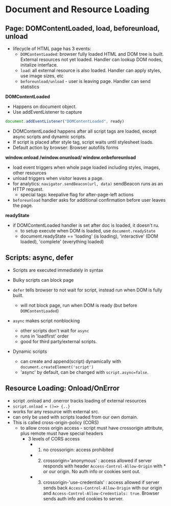 # Document and Resource Loading

## Page: DOMContentLoaded, load, beforeunload, unload

- lifecycle of HTML page has 3 events:
  - `DOMContentLoaded`: browser fully loaded HTML and DOM tree is built. External resources not yet loaded. Handler can lookup DOM nodes, initalize interface.
  - `load`: all external resource is also loaded. Handler can apply styles, use image sizes, etc
  - `beforeunload/unload` - user is leaving page. Handler can send statistics

__DOMContentLoaded__
- Happens on document object.
- Use addEventListener to capture
```js
document.addEventListener("DOMContentLoaded", ready)
```
- DOMContentLoaded happens after all script tags are loaded, except async scripts and dynamic scripts.
- If script is placed after style tag, script waits until stylesheet loads.
- Default action by browser: Browser autofills forms

__window.onload /window.onunload/ window.onbeforeunload__
- load event triggers when whole page loaded including styles, images, other resources
- unload triggers when visitor leaves a page.
- for analytics: `navigator.sendBeacon(url, data)` sendBeacon runs as an HTTP request.
  - special tags: keepalive flag for after-page-left actions
- `beforeunload` handler asks for additional confirmation before user leaves the page.

__readyState__

- if DOMContentLoaded handler is set after doc is loaded, it doesn't ru.
  - to setup execute when DOM is loaded, use `document.readyState`
  - document.readyState == 'loading' (is loading), 'interactive' (DOM loaded), 'complete' (everything loaded)

## Scripts: async, defer

- Scripts are executed immediately in syntax
- Bulky scripts can block page
- `defer` tells browser to not wait for script, instead run when DOM is fully built.
  - will not block page, run when DOM is ready (but before `DOMContentLoaded`)
- `async` makes script nonblocking
  - other scripts don't wait for `async`
  - runs in 'loadfirst' order
  - good for third party/external scripts.

- Dynamic scripts
  - can create and append(script) dynamically with `document.createElement('script')`
  - 'async' by default, can be changed with `script.async=false`. 

## Resource Loading: Onload/OnError

- script .onload and .onerror tracks loading of external resources
- `script.onload = ()=> {..}`
- works for any resource with external src.
- can only be used with scripts loaded from our own domain.
- This is called cross-origin-policy (CORS)
  - to allow cross origin access - script must have crossorigin attribute, plus remote must have special headers
    - 3 levels of CORS access
      - 1. no crossorigin: access prohibited
      - 2. crossorigin='anonymous' : access allowed if server responds with header `Access-Control-Allow-Origin` with * or our origin. No auth info or cookies sent out.
      - 3. crossorigin-'use-credentials' : access allowed if server sends back `Access-Control-Allow-Origin` with our origin and `Access-Control-Allow-Credentials: true`. Browser sends auth info and cookies to server.
